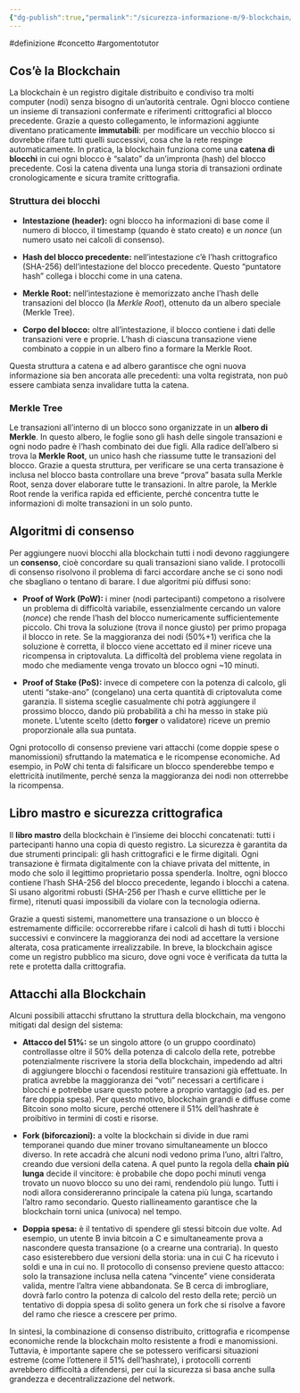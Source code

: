 ```yaml
---
{"dg-publish":true,"permalink":"/sicurezza-informazione-m/9-blockchain/blockchain/"}
---
```


#definizione #concetto #argomentotutor

## Cos’è la Blockchain

La blockchain è un registro digitale distribuito e condiviso tra molti computer (nodi) senza bisogno di un’autorità centrale. Ogni blocco contiene un insieme di transazioni confermate e riferimenti crittografici al blocco precedente. Grazie a questo collegamento, le informazioni aggiunte diventano praticamente **immutabili**: per modificare un vecchio blocco si dovrebbe rifare tutti quelli successivi, cosa che la rete respinge automaticamente. In pratica, la blockchain funziona come una **catena di blocchi** in cui ogni blocco è “salato” da un’impronta (hash) del blocco precedente. Così la catena diventa una lunga storia di transazioni ordinate cronologicamente e sicura tramite crittografia.

### Struttura dei blocchi

- **Intestazione (header):** ogni blocco ha informazioni di base come il numero di blocco, il timestamp (quando è stato creato) e un _nonce_ (un numero usato nei calcoli di consenso).
    
- **Hash del blocco precedente:** nell’intestazione c’è l’hash crittografico (SHA-256) dell’intestazione del blocco precedente. Questo “puntatore hash” collega i blocchi come in una catena.
    
- **Merkle Root:** nell’intestazione è memorizzato anche l’hash delle transazioni del blocco (la _Merkle Root_), ottenuto da un albero speciale (Merkle Tree).
    
- **Corpo del blocco:** oltre all’intestazione, il blocco contiene i dati delle transazioni vere e proprie. L’hash di ciascuna transazione viene combinato a coppie in un albero fino a formare la Merkle Root.
    

Questa struttura a catena e ad albero garantisce che ogni nuova informazione sia ben ancorata alle precedenti: una volta registrata, non può essere cambiata senza invalidare tutta la catena.

### Merkle Tree

Le transazioni all’interno di un blocco sono organizzate in un **albero di Merkle**. In questo albero, le foglie sono gli hash delle singole transazioni e ogni nodo padre è l’hash combinato dei due figli. Alla radice dell’albero si trova la **Merkle Root**, un unico hash che riassume tutte le transazioni del blocco. Grazie a questa struttura, per verificare se una certa transazione è inclusa nel blocco basta controllare una breve “prova” basata sulla Merkle Root, senza dover elaborare tutte le transazioni. In altre parole, la Merkle Root rende la verifica rapida ed efficiente, perché concentra tutte le informazioni di molte transazioni in un solo punto.

## Algoritmi di consenso

Per aggiungere nuovi blocchi alla blockchain tutti i nodi devono raggiungere un **consenso**, cioè concordare su quali transazioni siano valide. I protocolli di consenso risolvono il problema di farci accordare anche se ci sono nodi che sbagliano o tentano di barare. I due algoritmi più diffusi sono:

- **Proof of Work (PoW):** i miner (nodi partecipanti) competono a risolvere un problema di difficoltà variabile, essenzialmente cercando un valore (_nonce_) che rende l’hash del blocco numericamente sufficientemente piccolo. Chi trova la soluzione (trova il nonce giusto) per primo propaga il blocco in rete. Se la maggioranza dei nodi (50%+1) verifica che la soluzione è corretta, il blocco viene accettato ed il miner riceve una ricompensa in criptovaluta. La difficoltà del problema viene regolata in modo che mediamente venga trovato un blocco ogni ~10 minuti.
    
- **Proof of Stake (PoS):** invece di competere con la potenza di calcolo, gli utenti “stake-ano” (congelano) una certa quantità di criptovaluta come garanzia. Il sistema sceglie casualmente chi potrà aggiungere il prossimo blocco, dando più probabilità a chi ha messo in stake più monete. L’utente scelto (detto **forger** o validatore) riceve un premio proporzionale alla sua puntata.
    

Ogni protocollo di consenso previene vari attacchi (come doppie spese o manomissioni) sfruttando la matematica e le ricompense economiche. Ad esempio, in PoW chi tenta di falsificare un blocco spenderebbe tempo e elettricità inutilmente, perché senza la maggioranza dei nodi non otterrebbe la ricompensa.

## Libro mastro e sicurezza crittografica

Il **libro mastro** della blockchain è l’insieme dei blocchi concatenati: tutti i partecipanti hanno una copia di questo registro. La sicurezza è garantita da due strumenti principali: gli hash crittografici e le firme digitali. Ogni transazione è firmata digitalmente con la chiave privata del mittente, in modo che solo il legittimo proprietario possa spenderla. Inoltre, ogni blocco contiene l’hash SHA-256 del blocco precedente, legando i blocchi a catena. Si usano algoritmi robusti (SHA-256 per l’hash e curve ellittiche per le firme), ritenuti quasi impossibili da violare con la tecnologia odierna.

Grazie a questi sistemi, manomettere una transazione o un blocco è estremamente difficile: occorrerebbe rifare i calcoli di hash di tutti i blocchi successivi e convincere la maggioranza dei nodi ad accettare la versione alterata, cosa praticamente irrealizzabile. In breve, la blockchain agisce come un registro pubblico ma sicuro, dove ogni voce è verificata da tutta la rete e protetta dalla crittografia.

## Attacchi alla Blockchain

Alcuni possibili attacchi sfruttano la struttura della blockchain, ma vengono mitigati dal design del sistema:

- **Attacco del 51%:** se un singolo attore (o un gruppo coordinato) controllasse oltre il 50% della potenza di calcolo della rete, potrebbe potenzialmente riscrivere la storia della blockchain, impedendo ad altri di aggiungere blocchi o facendosi restituire transazioni già effettuate. In pratica avrebbe la maggioranza dei “voti” necessari a certificare i blocchi e potrebbe usare questo potere a proprio vantaggio (ad es. per fare doppia spesa). Per questo motivo, blockchain grandi e diffuse come Bitcoin sono molto sicure, perché ottenere il 51% dell’hashrate è proibitivo in termini di costi e risorse.
    
- **Fork (biforcazioni):** a volte la blockchain si divide in due rami temporanei quando due miner trovano simultaneamente un blocco diverso. In rete accadrà che alcuni nodi vedono prima l’uno, altri l’altro, creando due versioni della catena. A quel punto la regola della **chain più lunga** decide il vincitore: è probabile che dopo pochi minuti venga trovato un nuovo blocco su uno dei rami, rendendolo più lungo. Tutti i nodi allora considereranno principale la catena più lunga, scartando l’altro ramo secondario. Questo riallineamento garantisce che la blockchain torni unica (univoca) nel tempo.
    
- **Doppia spesa:** è il tentativo di spendere gli stessi bitcoin due volte. Ad esempio, un utente B invia bitcoin a C e simultaneamente prova a nascondere questa transazione (o a crearne una contraria). In questo caso esisterebbero due versioni della storia: una in cui C ha ricevuto i soldi e una in cui no. Il protocollo di consenso previene questo attacco: solo la transazione inclusa nella catena “vincente” viene considerata valida, mentre l’altra viene abbandonata. Se B cerca di imbrogliare, dovrà farlo contro la potenza di calcolo del resto della rete; perciò un tentativo di doppia spesa di solito genera un fork che si risolve a favore del ramo che riesce a crescere per primo.
    

In sintesi, la combinazione di consenso distribuito, crittografia e ricompense economiche rende la blockchain molto resistente a frodi e manomissioni. Tuttavia, è importante sapere che se potessero verificarsi situazioni estreme (come l’ottenere il 51% dell’hashrate), i protocolli correnti avrebbero difficoltà a difendersi, per cui la sicurezza si basa anche sulla grandezza e decentralizzazione del network.


